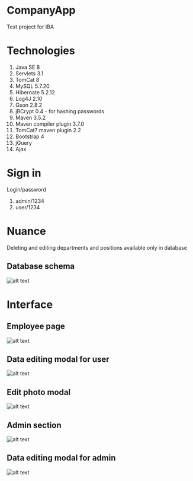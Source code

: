 # CompanyApp
Test project for IBA
# Technologies
1. Java SE 8
2. Servlets 3.1
3. TomCat 8
4. MySQL 5.7.20
5. Hibernate 5.2.12
6. Log4J 2.10
7. Gson 2.8.2
8. jBCrypt 0.4 - for hashing passwords
9. Maven 3.5.2
10. Maven compiler plugin 3.7.0
11. TomCat7 maven plugin 2.2
12. Bootstrap 4
13. jQuery
14. Ajax
# Sign in
Login/password
1. admin/1234
2. user/1234
# Nuance
Deleting and editing departments and positions available  only in database
## Database schema
![alt text](https://pp.userapi.com/c830709/v830709665/5c4d2/TH8qsvXsia8.jpg)
# Interface
## Employee page
![alt text](https://pp.userapi.com/c834303/v834303322/aaa5a/DMxq3Zn24pA.jpg)
## Data editing modal for user
![alt text](https://pp.userapi.com/c834303/v834303322/aaa64/yxemJz3sKoA.jpg)
## Edit photo modal
![alt text](https://pp.userapi.com/c834303/v834303322/aaa86/lU3h63LbXQI.jpg)
## Admin section
![alt text](https://pp.userapi.com/c834303/v834303322/aaa6e/eWEq7j_QxGQ.jpg)
## Data editing modal for admin
![alt text](https://pp.userapi.com/c834303/v834303322/aaa78/dj1zp8P4BJk.jpg)
